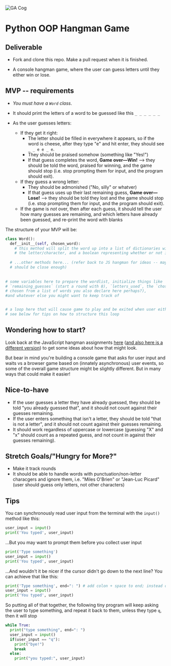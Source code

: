 ![GA Cog](https://ga-dash.s3.amazonaws.com/production/assets/logo-9f88ae6c9c3871690e33280fcf557f33.png)
# Python OOP Hangman Game

## Deliverable

* Fork and clone this repo.  Make a pull request when it is finished.

* A console hangman game, where the user can guess letters until they either win or lose.

## MVP -- requirements

* _You must have a `Word` class_.  

* It should print the letters of a word to be guessed like this `_ _ _ _ _ _`
* As the user guesses letters: 
  * If they get it right:
    * The letter should be filled in everywhere it appears, so if the word is cheese, after they type "e" and hit enter, they should see `_ _ e e _ e`.
    * They should be praised somehow (something like "Yes!")
    * If that guess completes the word, **Game over—Win!** --> they should be told the word, praised for winning, and the game should stop (i.e. stop prompting them for input, and the program should exit).
  * If they guess a wrong letter:
    * They should be admonished ("No, silly" or whatver)
    * If that guess uses up their last remaining guess, **Game over—Lose!** --> they should be told they lost and the game should stop (i.e. stop prompting them for input, and the program should exit).
  * If the game is *not* over, then after each guess, it should tell the user how many guesses are remaining, and which letters have already been guessed, and re-print the word with blanks

The structure of your MVP will be:

```python
class Word():
  def__init__(self, chosen_word):
    # this method will split the word up into a list of dictionaries with 2 attributes: 
    # the letter/character, and a boolean representing whether or not it has been guessed
        
  # ...other methods here... (refer back to JS hangman for ideas -- may not translate exactly, but 
  # should be close enough)
  
  
# some variables here to prepare the wordlist, initialize things like 
# `remaining_guesses` (start a round with 8), `letters_used`, the `chosen_word` (randomly 
# chosen from a list of words you also declare here perhaps?), 
#and whatever else you might want to keep track of


# a loop here that will cause game to play and be exited when user either wins or loses
# see below for tips on how to structure this loop
```

## Wondering how to start?

Look back at the JavaScript hangman assignments [here](https://git.generalassemb.ly/sei-chi-dec-2019/hangman-oop-dom) ([and also here is a different version](OOP-DOM-Hangman.md)) to get some ideas about how that might look.  

But bear in mind you're building a console game that asks for user input and waits vs a browser game based on (innately asynchronous) user events, so some of the overall game structure might be slightly different.  But in many ways that could make it easier!


## Nice-to-have

* If the user guesses a letter they have already guessed, they should be told "you already guessed that", and it should not count against their guesses remaining.
* If the user enters something that isn't a letter, they should be told "that is not a letter", and it should not count against their guesses remaining.
* It should work regardless of uppercase or lowercase (guessing "X" and "x" should count as a repeated guess, and not count in against their guesses remaining).

## Stretch Goals/"Hungry for More?"

* Make it track rounds 
* It should be able to handle words with punctuation/non-letter characgers and ignore them, i.e. "Miles O'Brien" or "Jean-Luc Picard" (user should guess only letters, not other characters)

## Tips

You can synchronously read user input from the terminal with the `input()` method like this: 

```python
user_input = input()
print('You typed', user_input)
```

...But you may want to prompt them before you collect user input

```python
print('Type something')
user_input = input()
print('You typed', user_input)
```

...And wouldn't it be nicer if the cursor didn't go down to the next line?  You can achieve that like this:

```python
print('Type something', end=": ") # add colon + space to end; instead of line break, nice for user input
user_input = input()
print('You typed', user_input)
```

So putting all of that together, the following tiny program will keep asking the user to type something, and repeat it back to them, unless they type `q`, then it will stop

```python
while True:
  print("type something", end=": ")
  user_input = input()
  if(user_input == "q"):
    print("bye!")
    break
  else:
    print("you typed:", user_input)
```

